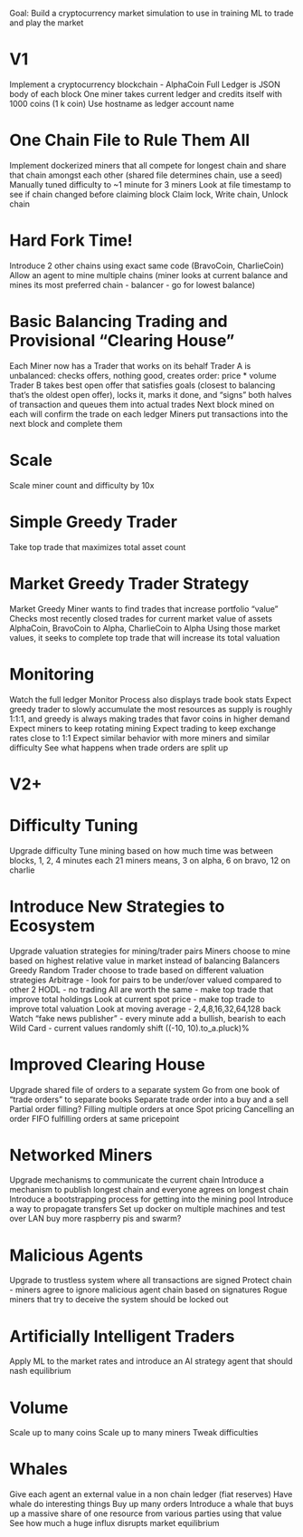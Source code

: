 Goal:
Build a cryptocurrency market simulation to use in training ML to trade and play the market

# V1
Implement a cryptocurrency blockchain - AlphaCoin
Full Ledger is JSON body of each block
One miner takes current ledger and credits itself with 1000 coins (1 k coin)
Use hostname as ledger account name

# One Chain File to Rule Them All
Implement dockerized miners that all compete for longest chain and share that chain amongst each other (shared file determines chain, use a seed)
Manually tuned difficulty to ~1 minute for 3 miners
Look at file timestamp to see if chain changed before claiming block
Claim lock, Write chain, Unlock chain

# Hard Fork Time!
Introduce 2 other chains using exact same code (BravoCoin, CharlieCoin)
Allow an agent to mine multiple chains (miner looks at current balance and mines its most preferred chain - balancer - go for lowest balance)

# Basic Balancing Trading and Provisional “Clearing House”
Each Miner now has a Trader that works on its behalf
Trader A is unbalanced: checks offers, nothing good, creates order: price * volume
Trader B takes best open offer that satisfies goals (closest to balancing that’s the oldest open offer), locks it, marks it done, and “signs” both halves of transaction and queues them into actual trades
Next block mined on each will confirm the trade on each ledger
Miners put transactions into the next block and complete them

# Scale
Scale miner count and difficulty by 10x

# Simple Greedy Trader
Take top trade that maximizes total asset count

# Market Greedy Trader Strategy
Market Greedy Miner wants to find trades that increase portfolio “value”
Checks most recently closed trades for current market value of assets
AlphaCoin, BravoCoin to Alpha, CharlieCoin to Alpha
Using those market values, it seeks to complete top trade that will increase its total valuation

# Monitoring
Watch the full ledger
Monitor Process also displays trade book stats
Expect greedy trader to slowly accumulate the most resources as supply is roughly 1:1:1, and greedy is always making trades that favor coins in higher demand
Expect miners to keep rotating mining
Expect trading to keep exchange rates close to 1:1
Expect similar behavior with more miners and similar difficulty
See what happens when trade orders are split up

# V2+

# Difficulty Tuning
Upgrade difficulty
Tune mining based on how much time was between blocks, 1, 2, 4 minutes each
21 miners means, 3 on alpha, 6 on bravo, 12 on charlie

# Introduce New Strategies to Ecosystem
Upgrade valuation strategies for mining/trader pairs
Miners choose to mine based on highest relative value in market instead of balancing
Balancers
Greedy
Random
Trader choose to trade based on different valuation strategies
Arbitrage - look for pairs to be under/over valued compared to other 2
HODL - no trading
All are worth the same - make top trade that improve total holdings
Look at current spot price - make top trade to improve total valuation
Look at moving average - 2,4,8,16,32,64,128 back
Watch “fake news publisher” - every minute add a bullish, bearish to each
Wild Card - current values randomly shift ((-10, 10).to_a.pluck)%

# Improved Clearing House
Upgrade shared file of orders to a separate system
Go from one book of “trade orders” to separate books
Separate trade order into a buy and a sell
Partial order filling?
Filling multiple orders at once
Spot pricing
Cancelling an order
FIFO fulfilling orders at same pricepoint

# Networked Miners
Upgrade mechanisms to communicate the current chain
Introduce a mechanism to publish longest chain and everyone agrees on longest chain
Introduce a bootstrapping process for getting into the mining pool
Introduce a way to propagate transfers
Set up docker on multiple machines and test over LAN
buy more raspberry pis and swarm?

# Malicious Agents
Upgrade to trustless system where all transactions are signed
Protect chain - miners agree to ignore malicious agent chain based on signatures
Rogue miners that try to deceive the system should be locked out

# Artificially Intelligent Traders
Apply ML to the market rates and introduce an AI strategy agent that should nash equilibrium

# Volume
Scale up to many coins
Scale up to many miners
Tweak difficulties

# Whales
Give each agent an external value in a non chain ledger (fiat reserves)
Have whale do interesting things
Buy up many orders
Introduce a whale that buys up a massive share of one resource from various parties using that value
See how much a huge influx disrupts market equilibrium
